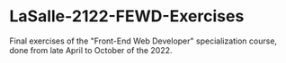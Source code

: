 # LaSalle-2122-FEWD-Exercises
Final exercises of the "Front-End Web Developer" specialization course, done from late April to October of the 2022.
